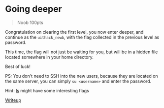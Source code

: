 # Going deeper

> Noob 100pts

Congratulation on clearing the first level, you now enter deeper, and continue as the `uithack_newb`, with the flag collected in the previous level as password.

This time, the flag will not just be waiting for you, but will be in a hidden file located somewhere in your home directory.

Best of luck!

PS: You don't need to SSH into the new users, because they are located on the same server, you can simply `su <username>` and enter the password.

Hint: [ls](https://linux.die.net/man/1/ls) might have some interesting flags

[Writeup](./writeup.md)

